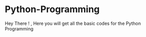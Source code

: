# Python-Programming
Hey There ! , Here you will get all the basic codes for the Python Programming
